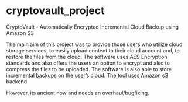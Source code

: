 # cryptovault_project
CryptoVault - Automatically Encrypted Incremental Cloud Backup using Amazon S3

The main aim of this project was to provide those users who utilize cloud storage services, to easily upload content to their cloud account and, to restore the files from the cloud. The software uses AES Encryption standards and also offers the users an option to encrypt and also to compress the files to be uploaded. The software is also able to store incremental backups on the user’s cloud. The tool uses Amazon s3 backend.

However, its ancient now and needs an overhaul/bugfixing. 
